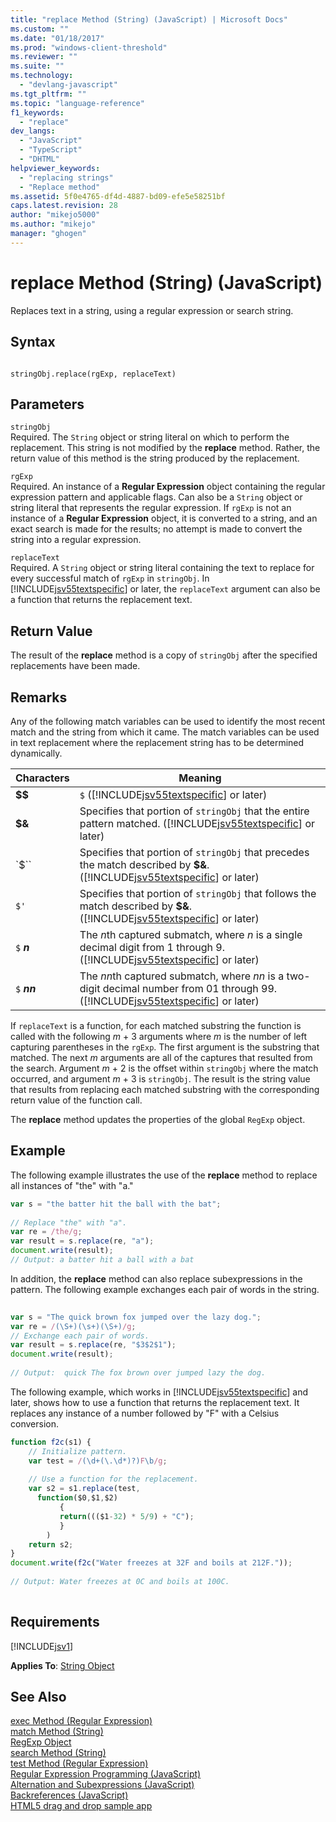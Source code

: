 ```yaml
---
title: "replace Method (String) (JavaScript) | Microsoft Docs"
ms.custom: ""
ms.date: "01/18/2017"
ms.prod: "windows-client-threshold"
ms.reviewer: ""
ms.suite: ""
ms.technology: 
  - "devlang-javascript"
ms.tgt_pltfrm: ""
ms.topic: "language-reference"
f1_keywords: 
  - "replace"
dev_langs: 
  - "JavaScript"
  - "TypeScript"
  - "DHTML"
helpviewer_keywords: 
  - "replacing strings"
  - "Replace method"
ms.assetid: 5f0e4765-df4d-4887-bd09-efe5e58251bf
caps.latest.revision: 28
author: "mikejo5000"
ms.author: "mikejo"
manager: "ghogen"
---
```

# replace Method (String) (JavaScript)
Replaces text in a string, using a regular expression or search string.  
  
## Syntax  
  
```  
  
stringObj.replace(rgExp, replaceText)  
```  
  
## Parameters  
 `stringObj`  
 Required. The `String` object or string literal on which to perform the replacement. This string is not modified by the **replace** method. Rather, the return value of this method is the string produced by the replacement.  
  
 `rgExp`  
 Required. An instance of a **Regular Expression** object containing the regular expression pattern and applicable flags. Can also be a `String` object or string literal that represents the regular expression. If `rgExp` is not an instance of a **Regular Expression** object, it is converted to a string, and an exact search is made for the results; no attempt is made to convert the string into a regular expression.  
  
 `replaceText`  
 Required. A `String` object or string literal containing the text to replace for every successful match of `rgExp` in `stringObj`. In [!INCLUDE[jsv55textspecific](../../javascript/reference/includes/jsv55textspecific-md.md)] or later, the `replaceText` argument can also be a function that returns the replacement text.  
  
## Return Value  
 The result of the **replace** method is a copy of `stringObj` after the specified replacements have been made.  
  
## Remarks  
 Any of the following match variables can be used to identify the most recent match and the string from which it came. The match variables can be used in text replacement where the replacement string has to be determined dynamically.  
  
|Characters|Meaning|  
|----------------|-------------|  
|**$$**|`$` ([!INCLUDE[jsv55textspecific](../../javascript/reference/includes/jsv55textspecific-md.md)] or later)|  
|**$&**|Specifies that portion of `stringObj` that the entire pattern matched. ([!INCLUDE[jsv55textspecific](../../javascript/reference/includes/jsv55textspecific-md.md)] or later)|  
|`$``|Specifies that portion of `stringObj` that precedes the match described by **$&**. ([!INCLUDE[jsv55textspecific](../../javascript/reference/includes/jsv55textspecific-md.md)] or later)|  
|`$'`|Specifies that portion of `stringObj` that follows the match described by **$&**. ([!INCLUDE[jsv55textspecific](../../javascript/reference/includes/jsv55textspecific-md.md)] or later)|  
|`$`  ***n***|The *n*th captured submatch, where *n* is a single decimal digit from 1 through 9. ([!INCLUDE[jsv55textspecific](../../javascript/reference/includes/jsv55textspecific-md.md)] or later)|  
|`$`  ***nn***|The *nn*th captured submatch, where *nn* is a two-digit decimal number from 01 through 99. ([!INCLUDE[jsv55textspecific](../../javascript/reference/includes/jsv55textspecific-md.md)] or later)|  
  
 If `replaceText` is a function, for each matched substring the function is called with the following *m* + 3 arguments where *m* is the number of left capturing parentheses in the `rgExp`. The first argument is the substring that matched. The next *m* arguments are all of the captures that resulted from the search. Argument *m* + 2 is the offset within `stringObj` where the match occurred, and argument *m* + 3 is `stringObj`. The result is the string value that results from replacing each matched substring with the corresponding return value of the function call.  
  
 The **replace** method updates the properties of the global `RegExp` object.  
  
## Example  
 The following example illustrates the use of the **replace** method to replace all instances of "the" with "a."  
  
```JavaScript  
var s = "the batter hit the ball with the bat";  
  
// Replace "the" with "a".  
var re = /the/g;  
var result = s.replace(re, "a");  
document.write(result);  
// Output: a batter hit a ball with a bat  
```  
  
 In addition, the **replace** method can also replace subexpressions in the pattern. The following example exchanges each pair of words in the string.  
  
```JavaScript  
  
var s = "The quick brown fox jumped over the lazy dog.";  
var re = /(\S+)(\s+)(\S+)/g;  
// Exchange each pair of words.  
var result = s.replace(re, "$3$2$1");  
document.write(result);  
  
// Output:  quick The fox brown over jumped lazy the dog.  
```  
  
 The following example, which works in [!INCLUDE[jsv55textspecific](../../javascript/reference/includes/jsv55textspecific-md.md)] and later, shows how to use a function that returns the replacement text. It replaces any instance of a number followed by "F" with a Celsius conversion.  
  
```JavaScript  
function f2c(s1) {  
    // Initialize pattern.  
    var test = /(\d+(\.\d*)?)F\b/g;  
  
    // Use a function for the replacement.  
    var s2 = s1.replace(test,  
      function($0,$1,$2)  
           {   
           return((($1-32) * 5/9) + "C");  
           }  
        )  
    return s2;  
}  
document.write(f2c("Water freezes at 32F and boils at 212F."));  
  
// Output: Water freezes at 0C and boils at 100C.  
  
```  
  
## Requirements  
 [!INCLUDE[jsv1](../../javascript/misc/includes/jsv1-md.md)]  
  
 **Applies To**: [String Object](../../javascript/reference/string-object-javascript.md)  
  
## See Also  
 [exec Method (Regular Expression)](../../javascript/reference/exec-method-regular-expression-javascript.md)   
 [match Method (String)](../../javascript/reference/match-method-string-javascript.md)   
 [RegExp Object](../../javascript/reference/regexp-object-javascript.md)   
 [search Method (String)](../../javascript/reference/search-method-string-javascript.md)   
 [test Method (Regular Expression)](../../javascript/reference/test-method-regular-expression-javascript.md)   
 [Regular Expression Programming (JavaScript)](http://msdn.microsoft.com/en-us/3b62e27c-4f07-4726-a95b-6e841807bfaf)   
 [Alternation and Subexpressions (JavaScript)](http://msdn.microsoft.com/en-us/c59dd3e8-7fee-493e-9123-065af1e651ae)   
 [Backreferences (JavaScript)](http://msdn.microsoft.com/en-us/5d8dbd5a-cd03-4548-850b-9d7bad2c839a)   
 [HTML5 drag and drop sample app](http://code.msdn.microsoft.com/Drag-and-drop-e2701a72)